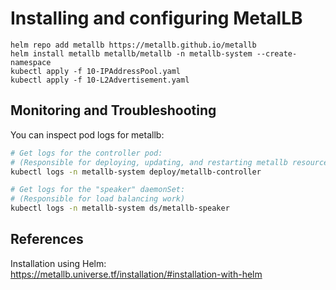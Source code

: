 # Installing and configuring MetalLB

```shell
helm repo add metallb https://metallb.github.io/metallb
helm install metallb metallb/metallb -n metallb-system --create-namespace
kubectl apply -f 10-IPAddressPool.yaml
kubectl apply -f 10-L2Advertisement.yaml
```

## Monitoring and Troubleshooting

You can inspect pod logs for metallb:

```bash
# Get logs for the controller pod:
# (Responsible for deploying, updating, and restarting metallb resources)
kubectl logs -n metallb-system deploy/metallb-controller

# Get logs for the "speaker" daemonSet:
# (Responsible for load balancing work)
kubectl logs -n metallb-system ds/metallb-speaker
```

## References

Installation using Helm:  
<https://metallb.universe.tf/installation/#installation-with-helm>
